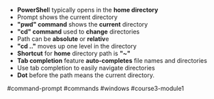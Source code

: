 -   **PowerShel**l typically opens in the **home directory**
-   Prompt shows the current directory
-   **"pwd" command** shows the **current** directory
-   **"cd" command** used to **change** directories
-   Path can be **absolute** or **relativ**e
-   **"cd .."** moves up one level in the directory
-   **Shortcut** for **home** directory path is **"~"**
-   **Tab completion** feature **auto-completes** file names and directories
-   Use tab completion to easily navigate directories
-  **Dot** before the path means the current directory.

#command-prompt #commands #windows #course3-module1 